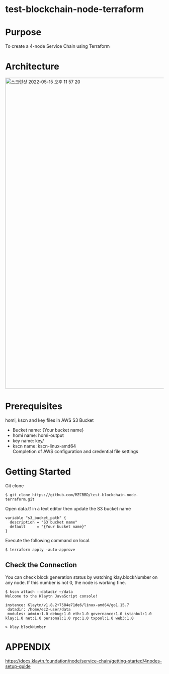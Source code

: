 # test-blockchain-node-terraform

# Purpose
To create a 4-node Service Chain using Terraform

# Architecture
<img width="988" alt="스크린샷 2022-05-15 오후 11 57 20" src="https://user-images.githubusercontent.com/102651396/168479367-19ee7c19-9f42-45e6-9d1f-7da1c3c6abfb.png">

# Prerequisites
homi, kscn and key files in AWS S3 Bucket<br/> 
* Bucket name: {Your bucket name}<br/>
* homi name: homi-output<br/> 
* key name: key/<br/> 
* kscn name: kscn-linux-amd64<br/> 
Completion of AWS configuration and credential file settings

# Getting Started
Git clone
```
$ git clone https://github.com/MZCBBD/test-blockchain-node-terraform.git
```

Open data.tf in a text editor then update the S3 bucket name
```
variable "s3_bucket_path" {
  description = "S3 bucket name"
  default     = "{Your bucket name}"
}
```

Execute the following command on local.
```
$ terraform apply -auto-approve
```
## Check the Connection
You can check block generation status by watching klay.blockNumber on any node. If this number is not 0, the node is working fine.
```
$ kscn attach --datadir ~/data
Welcome to the Klaytn JavaScript console!

instance: Klaytn/v1.8.2+7584e71de6/linux-amd64/go1.15.7
 datadir: /home/ec2-user/data
 modules: admin:1.0 debug:1.0 eth:1.0 governance:1.0 istanbul:1.0 klay:1.0 net:1.0 personal:1.0 rpc:1.0 txpool:1.0 web3:1.0

> klay.blockNumber
```

# APPENDIX
https://docs.klaytn.foundation/node/service-chain/getting-started/4nodes-setup-guide
